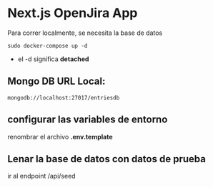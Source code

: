 # Next.js OpenJira App

Para correr localmente, se necesita la base de datos

```
sudo docker-compose up -d
```

- el -d significa **detached**

## Mongo DB URL Local:

```
mongodb://localhost:27017/entriesdb
```

## configurar las variables de entorno

renombrar el archivo **.env.template**

## Lenar la base de datos con datos de prueba

ir al endpoint /api/seed

